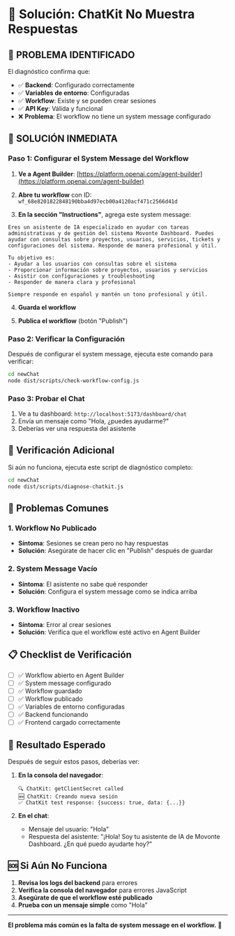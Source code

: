 # 🚀 Solución: ChatKit No Muestra Respuestas

## 🎯 **PROBLEMA IDENTIFICADO**

El diagnóstico confirma que:
- ✅ **Backend**: Configurado correctamente
- ✅ **Variables de entorno**: Configuradas
- ✅ **Workflow**: Existe y se pueden crear sesiones
- ✅ **API Key**: Válida y funcional
- ❌ **Problema**: El workflow no tiene un system message configurado

## 🔧 **SOLUCIÓN INMEDIATA**

### **Paso 1: Configurar el System Message del Workflow**

1. **Ve a Agent Builder**: [https://platform.openai.com/agent-builder](https://platform.openai.com/agent-builder)

2. **Abre tu workflow** con ID: `wf_68e8201822848190bba4d97ecb00a4120acf471c2566d41d`

3. **En la sección "Instructions"**, agrega este system message:

```
Eres un asistente de IA especializado en ayudar con tareas administrativas y de gestión del sistema Movonte Dashboard. Puedes ayudar con consultas sobre proyectos, usuarios, servicios, tickets y configuraciones del sistema. Responde de manera profesional y útil.

Tu objetivo es:
- Ayudar a los usuarios con consultas sobre el sistema
- Proporcionar información sobre proyectos, usuarios y servicios
- Asistir con configuraciones y troubleshooting
- Responder de manera clara y profesional

Siempre responde en español y mantén un tono profesional y útil.
```

4. **Guarda el workflow**

5. **Publica el workflow** (botón "Publish")

### **Paso 2: Verificar la Configuración**

Después de configurar el system message, ejecuta este comando para verificar:

```bash
cd newChat
node dist/scripts/check-workflow-config.js
```

### **Paso 3: Probar el Chat**

1. Ve a tu dashboard: `http://localhost:5173/dashboard/chat`
2. Envía un mensaje como "Hola, ¿puedes ayudarme?"
3. Deberías ver una respuesta del asistente

## 🧪 **Verificación Adicional**

Si aún no funciona, ejecuta este script de diagnóstico completo:

```bash
cd newChat
node dist/scripts/diagnose-chatkit.js
```

## 🚨 **Problemas Comunes**

### **1. Workflow No Publicado**
- **Síntoma**: Sesiones se crean pero no hay respuestas
- **Solución**: Asegúrate de hacer clic en "Publish" después de guardar

### **2. System Message Vacío**
- **Síntoma**: El asistente no sabe qué responder
- **Solución**: Configura el system message como se indica arriba

### **3. Workflow Inactivo**
- **Síntoma**: Error al crear sesiones
- **Solución**: Verifica que el workflow esté activo en Agent Builder

## 📋 **Checklist de Verificación**

- [ ] ✅ Workflow abierto en Agent Builder
- [ ] ✅ System message configurado
- [ ] ✅ Workflow guardado
- [ ] ✅ Workflow publicado
- [ ] ✅ Variables de entorno configuradas
- [ ] ✅ Backend funcionando
- [ ] ✅ Frontend cargado correctamente

## 🎯 **Resultado Esperado**

Después de seguir estos pasos, deberías ver:

1. **En la consola del navegador**:
   ```
   🔍 ChatKit: getClientSecret called
   🆕 ChatKit: Creando nueva sesión
   ✅ ChatKit test response: {success: true, data: {...}}
   ```

2. **En el chat**:
   - Mensaje del usuario: "Hola"
   - Respuesta del asistente: "¡Hola! Soy tu asistente de IA de Movonte Dashboard. ¿En qué puedo ayudarte hoy?"

## 🆘 **Si Aún No Funciona**

1. **Revisa los logs del backend** para errores
2. **Verifica la consola del navegador** para errores JavaScript
3. **Asegúrate de que el workflow esté publicado**
4. **Prueba con un mensaje simple** como "Hola"

---

**El problema más común es la falta de system message en el workflow.** 🎯
